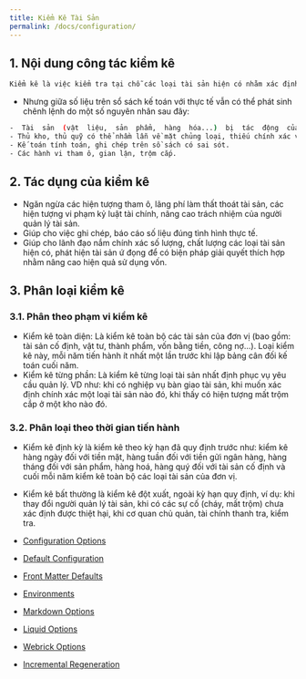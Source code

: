 ```yaml
---
title: Kiểm Kê Tài Sản 
permalink: /docs/configuration/
---
```


## 1. Nội dung công tác kiểm kê 
```sh
Kiểm kê là việc kiểm tra tại chỗ các loại tài sản hiện có nhằm xác định chính thức số thực có tài sản trong thực tế, phát hiện các khoản chênh lệnh giữa số thực tế so với số liệu trên sổ sách kế toán. 
```

* Nhưng giữa số liệu trên sổ sách kế toán với thực tế vẫn có thể phát sinh chênh lệnh do một số nguyên nhân sau đây: 
```sh
-  Tài  sản  (vật  liệu,  sản  phẩm,  hàng  hóa...)  bị  tác  động  của  môi trường tự nhiên làm cho hư hao, xuống cấp.
- Thủ kho, thủ quỹ có thể nhầm lẫn về mặt chủng loại, thiếu chính xác về mặt số lượng khi nhập, xuất, thu, chi... 
- Kế toán tính toán, ghi chép trên sồ sách có sai sót. 
- Các hành vi tham ô, gian lận, trộm cắp. 
```

## 2. Tác dụng của kiểm kê 
*  Ngăn ngừa các  hiện tượng tham  ô, lãng phí  làm  thất thoát tài sản, các hiện tượng vi phạm kỷ luật tài chính, nâng cao trách nhiệm của người quản lý tài sản. 
* Giúp cho việc ghi chép, báo cáo số liệu đúng tình hình thực tế. 
* Giúp cho lãnh đạo nắm chính xác số lượng, chất lượng các loại tài sản hiện có, phát hiện tài sản ứ đọng để có biện pháp giải quyết thích hợp nhằm nâng cao hiện quả sử dụng vốn. 

## 3. Phân loại kiểm kê 
### 3.1. Phân theo phạm vi kiểm kê 
* Kiểm kê toàn diện: Là kiểm kê toàn bộ các tài sản của đơn vị 
(bao gồm: tài  sản cố  định, vật tư, thành  phẩm, vốn bằng tiền, công 
nợ...). Loại kiểm kê này, mỗi năm tiến hành ít nhất một lần trước khi 
lập bảng cân đối kế toán cuối năm.  
* Kiểm kê từng phần: Là kiểm kê từng loại tài sản nhất định phục 
vụ yêu cầu quản lý. VD như: khi có nghiệp vụ bàn giao tài sản, khi 
muốn  xác  định  chính  xác  một  loại  tài  sản  nào  đó,  khi  thấy  có  hiện 
tượng mất trộm cắp ở một kho nào đó. 

### 3.2. Phân loại theo thời gian tiến hành 
* Kiểm kê định kỳ là kiểm kê theo kỳ hạn đã quy định trước như: 
kiểm kê hàng ngày đối với tiền mặt, hàng tuần đối với tiền gửi ngân 
hàng, hàng tháng đối với sản phẩm, hàng hoá, hàng quý đối với tài sản 
cố định và cuối mỗi năm kiểm kê toàn bộ các loại tài sản của đơn vị. 
* Kiểm kê bất thường là kiểm kê đột xuất, ngoài kỳ hạn quy định, 
ví dụ: khi thay đổi người quản lý tài sản, khi có các sự cố (cháy, mất 
trộm) chưa xác định được thiệt hại, khi cơ quan chủ quản, tài chính 
thanh tra, kiểm tra. 



















* [Configuration Options](/docs/configuration/options/)
* [Default Configuration](/docs/configuration/default/)
* [Front Matter Defaults](/docs/configuration/front-matter-defaults/)
* [Environments](/docs/configuration/environments/)
* [Markdown Options](/docs/configuration/markdown/)
* [Liquid Options](/docs/configuration/liquid/)
* [Webrick Options](/docs/configuration/webrick/)
* [Incremental Regeneration](/docs/configuration/incremental-regeneration/)
